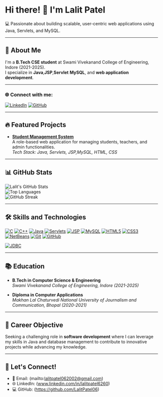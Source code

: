 # Hi there! 👋 I'm Lalit Patel  

💻 Passionate about building scalable, user-centric web applications using Java, Servlets, and MySQL.  

---

## 🚀 About Me  
I'm a **B.Tech CSE student** at Swami Vivekanand College of Engineering, Indore (2021-2025).  
I specialize in **Java**,**JSP**,**Servlet** **MySQL**, and **web application development**.

---


### 🌐 Connect with me:
[![LinkedIn](https://img.shields.io/badge/LinkedIn-0077B5?logo=linkedin&logoColor=white)](https://www.linkedin.com/in/lalitpatel6260)
[![GitHub](https://img.shields.io/badge/GitHub-181717?logo=github&logoColor=white)](https://github.com/LalitPatel06)  


---

## 🔥 Featured Projects  
- **[Student Management System](https://github.com/LalitPatel06/student-management-system)**  
  A role-based web application for managing students, teachers, and admin functionalities.  
  *Tech Stack: Java, Servlets, JSP,MySQL, HTML, CSS*

---

## 📊 GitHub Stats  
![Lalit's GitHub Stats](https://github-readme-stats.vercel.app/api?username=LalitPatel06&show_icons=true&theme=radical)  
![Top Languages](https://github-readme-stats.vercel.app/api/top-langs/?username=LalitPatel06&layout=compact&theme=radical)  
![GitHub Streak](https://github-readme-streak-stats.herokuapp.com/?user=LalitPatel06&theme=dark)

---


## 🛠️ Skills and Technologies 
[![C](https://img.shields.io/badge/C-A8B9CC?logo=c&logoColor=white)](https://en.wikipedia.org/wiki/C_(programming_language)) 
[![C++](https://img.shields.io/badge/C++-00599C?logo=cplusplus&logoColor=white)](https://isocpp.org/) 
[![Java](https://img.shields.io/badge/Java-007396?logo=java&logoColor=white)](https://www.java.com/) 
[![Servlets](https://img.shields.io/badge/Java%20Servlets-1B6AC6?logo=java&logoColor=white)](https://docs.oracle.com/javaee/7/tutorial/servlets.htm)
[![JSP](https://img.shields.io/badge/JSP-2F6E6E?logo=java&logoColor=white)](https://www.oracle.com/java/technologies/java-server-pages.html) 
[![MySQL](https://img.shields.io/badge/MySQL-4479A1?logo=mysql&logoColor=white)](https://www.mysql.com/) 
[![HTML5](https://img.shields.io/badge/HTML5-E34F26?logo=html5&logoColor=white)](https://developer.mozilla.org/en-US/docs/Web/HTML) 
[![CSS3](https://img.shields.io/badge/CSS3-1572B6?logo=css3&logoColor=white)](https://developer.mozilla.org/en-US/docs/Web/CSS) 
[![NetBeans](https://img.shields.io/badge/NetBeans-1B6AC6?logo=apache-netbeans-ide&logoColor=white)](https://netbeans.apache.org/) 
[![Git](https://img.shields.io/badge/Git-F05032?logo=git&logoColor=white)](https://git-scm.com/) 
[![GitHub](https://img.shields.io/badge/GitHub-181717?logo=github&logoColor=white)](https://github.com/)

[![JDBC](https://img.shields.io/badge/JDBC-336791?logo=java&logoColor=white)](https://www.oracle.com/java/technologies/jdbc.html)  



---

## 📚 Education
- **B.Tech in Computer Science & Engineering**  
  *Swami Vivekanand College of Engineering, Indore (2021-2025)*  

- **Diploma in Computer Applications**  
  *Makhan Lal Chaturvedi National University of Journalism and Communication, Bhopal (2020-2021)*

---

## 🌟 Career Objective
Seeking a challenging role in **software development** where I can leverage my skills in Java and database management to contribute to innovative projects while advancing my knowledge.

---

## 🔗 Let's Connect!
- 📧 Email: (mailto:lalitpatel062002@gmail.com)  
- 🌐 LinkedIn: (www.linkedin.com/in/lalitpatel6260)   
- 💻 GitHub: (https://github.com/LalitPatel06)



